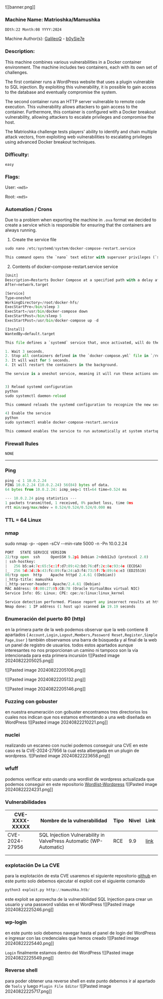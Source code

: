 ![[banner.png]]
### Machine Name: Matrioshka/Mamushka

`​DDth:22 Month:08 YYYY:2024`

Machine Author(s): [GalileoQ](https://app.hackthebox.com/profile/overview) - [b0ySie7e](https://app.hackthebox.com/users/417609) 

### Description:
This machine combines various vulnerabilities in a Docker container environment. The machine includes two containers, each with its own set of challenges.

The first container runs a WordPress website that uses a plugin vulnerable to SQL injection. By exploiting this vulnerability, it is possible to gain access to the database and eventually compromise the system.

The second container runs an HTTP server vulnerable to remote code execution. This vulnerability allows attackers to gain access to the container. Furthermore, this container is configured with a Docker breakout vulnerability, allowing attackers to escalate privileges and compromise the host.

The Matrioshka challenge tests players' ability to identify and chain multiple attack vectors, from exploiting web vulnerabilities to escalating privileges using advanced Docker breakout techniques.

### Difficulty:

`easy`

### Flags:

User: `<md5>`

Root: `<md5>`

### Automation / Crons
Due to a problem when exporting the machine in `.ova` format we decided to create a service which is responsible for ensuring that the containers are always running.

1) Create the service file
```python
sudo nano /etc/systemd/system/docker-compose-restart.service

This command opens the `nano` text editor with superuser privileges (`sudo`) to create a `systemd` service file called `docker-compose-restart.service`.

```

2) Contents of docker-compose-restart.service service
```python
[Unit]
Description=Restarts Docker Compose at a specified path with a delay after the full startup
After=network.target

[Service]
Type=oneshot
WorkingDirectory=/root/docker-hfs/
ExecStartPre=/bin/sleep 3
ExecStart=/usr/bin/docker-compose down
ExecStartPost=/bin/sleep 5
ExecStartPost=/usr/bin/docker-compose up -d

[Install]
WantedBy=default.target

This file defines a `systemd` service that, once activated, will do the following:

1. Wait 3 seconds.
2. Stop all containers defined in the `docker-compose.yml` file in `/root/.docker-hfs/`.
3. It will wait for 5 seconds.
4. It will restart the containers in the background.

The service is a oneshot service, meaning it will run these actions once and then terminate.


3) Reload systemd configuration
python
sudo systemctl daemon-reload

This command reloads the systemd configuration to recognize the new service file.

4) Enable the service
python
sudo systemctl enable docker-compose-restart.service

This command enables the service to run automatically at system startup.
```

### Firewall Rules
`NONE`

---------------------------------------------------
### Ping

```python
ping -c 1 10.0.2.24
PING 10.0.2.24 (10.0.2.24) 56(84) bytes of data.
64 bytes from 10.0.2.24: icmp_seq=1 ttl=64 time=0.524 ms

--- 10.0.2.24 ping statistics ---
1 packets transmitted, 1 received, 0% packet loss, time 0ms
rtt min/avg/max/mdev = 0.524/0.524/0.524/0.000 ms
```

### TTL = 64 Linux

### nmap
sudo nmap -p- -open -sCV --min-rate 5000 -n -Pn 10.0.2.24

```python
PORT   STATE SERVICE VERSION
22/tcp open  ssh     OpenSSH 9.2p1 Debian 2+deb12u3 (protocol 2.0)
| ssh-hostkey: 
|   256 b5:a4:7c:65:5c:1f:d7:89:42:bd:76:df:2c:8e:93:4e (ECDSA)
|_  256 5d:3d:2b:43:fc:89:fa:24:a3:f4:73:5f:7b:89:6c:e3 (ED25519)
80/tcp open  http    Apache httpd 2.4.61 ((Debian))
|_http-title: mamushka
|_http-server-header: Apache/2.4.61 (Debian)
MAC Address: 08:00:27:05:CB:78 (Oracle VirtualBox virtual NIC)
Service Info: OS: Linux; CPE: cpe:/o:linux:linux_kernel

Service detection performed. Please report any incorrect results at https://nmap.org/submit/ .
Nmap done: 1 IP address (1 host up) scanned in 19.19 seconds
```

### Enumeración del puerto 80 (http)
en la primera parte de la web podemos observar que la web contiene 8 apartados ( `Account,Login,Logout,Members,Password Reset,Register,Simple Page,User` ) también observamos una barra de búsqueda y al final de la web un panel de registro de usuarios. 
todos estos apartados aunque interesantes no nos proporcionan un camino ni tampoco son la vía intencionada para esta primera incursión 
![[Pasted image 20240822205025.png]]

![[Pasted image 20240822205106.png]]

![[Pasted image 20240822205132.png]]

![[Pasted image 20240822205146.png]]

### Fuzzing con gobuster
en nuestra enumeración con gobuster encontramos tres directorios los cuales nos indican que nos estamos enfrentando a una web diseñada en WordPress
![[Pasted image 20240822210221.png]]

### nuclei
realizando un escaneo con nuclei podemos conseguir una CVE en este caso es la CVE-2024-27956 la cual esta albergada en un plugin de wordpress. 
![[Pasted image 20240822223658.png]]

### wfuff
podemos verificar esto usando una wordlist de wordpress actualizada que podemos conseguir en este repositorio [Wordlist-Wordpress](https://github.com/kongsec/Wordpress-BruteForce-List/blob/main/Fuzz)
![[Pasted image 20240822224231.png]]

### Vulnerabilidades

| CVE-XXXX-XXXXX | Nombre de la vulnerabilidad                                        | Tipo | Nivel | Link                                                    |
| -------------- | ------------------------------------------------------------------ | ---- | ----- | ------------------------------------------------------- |
| CVE-2024-27956 | SQL Injection Vulnerability in ValvePress Automatic (WP-Automatic) | RCE  | 9.9   | [link](https://nvd.nist.gov/vuln/detail/CVE-2024-27956) |
|                |                                                                    |      |       |                                                         |
|                |                                                                    |      |       |                                                         |

### explotación De La CVE
para la explotación de esta CVE usaremos el siguiente repositorio [github](https://github.com/diego-tella/CVE-2024-27956-RCE) en este punto solo debemos ejecutar el exploit con el siguiente comando

```python
python3 exploit.py http://mamushka.htb/
```

este exploit se aprovecha de la vulnerabilidad SQL Injection para crear un usuario y una password validas en el WordPress 
![[Pasted image 20240822225246.png]]

### wp-login
en este punto solo debemos navegar hasta el panel de login del WordPress e ingresar con las credenciales que hemos creado 
![[Pasted image 20240822225440.png]]

`Login`
finalmente estamos dentro del WordPress
![[Pasted image 20240822225549.png]]

### Reverse shell
para poder obtener una reverse shell en este punto debemos ir al apartado de `Tools` y luego `Plugin File Editor`
![[Pasted image 20240822225717.png]]

